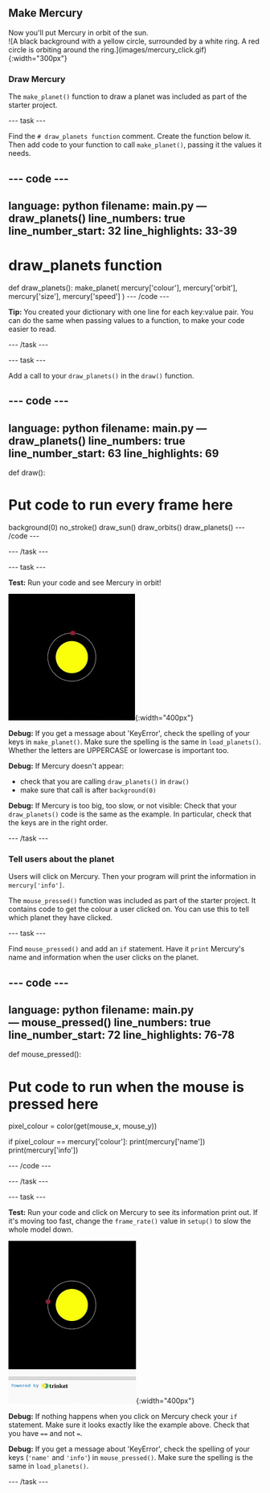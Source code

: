 ## Make Mercury

<div style="display: flex; flex-wrap: wrap">
<div style="flex-basis: 200px; flex-grow: 1; margin-right: 15px;">
Now you'll put Mercury in orbit of the sun.
</div>
<div>
![A black background with a yellow circle, surrounded by a white ring. A red circle is orbiting around the ring.](images/mercury_click.gif){:width="300px"}
</div>
</div>

### Draw Mercury

The `make_planet()` function to draw a planet was included as part of the starter project.

--- task ---

Find the `# draw_planets function` comment. Create the function below it. Then add code to your function to call `make_planet()`, passing it the values it needs.

--- code ---
---
language: python
filename: main.py — draw_planets()
line_numbers: true
line_number_start: 32
line_highlights: 33-39
---
# draw_planets function
def draw_planets():
  make_planet(
    mercury['colour'], 
    mercury['orbit'], 
    mercury['size'], 
    mercury['speed']
    )
--- /code ---

**Tip:** You created your dictionary with one line for each key:value pair. You can do the same when passing values to a function, to make your code easier to read.

--- /task ---

--- task ---

Add a call to your `draw_planets()` in the `draw()` function.

--- code ---
---
language: python
filename: main.py — draw_planets()
line_numbers: true
line_number_start: 63
line_highlights: 69
---
def draw():
  # Put code to run every frame here
  background(0)
  no_stroke()
  draw_sun()
  draw_orbits()
  draw_planets()
--- /code ---

--- /task ---

--- task ---

**Test:** Run your code and see Mercury in orbit!

![A black background with a yellow circle, surrounded by a white ring. A red circle is orbiting around the ring.](images/mercury.gif){:width="400px"}

**Debug:** If you get a message about 'KeyError', check the spelling of your keys in `make_planet()`. Make sure the spelling is the same in `load_planets()`. Whether the letters are UPPERCASE or lowercase is important too.

**Debug:** If Mercury doesn't appear:
 - check that you are calling `draw_planets()` in `draw()` 
 - make sure that call is after `background(0)`

**Debug:** If Mercury is too big, too slow, or not visible: Check that your `draw_planets()` code is the same as the example. In particular, check that the keys are in the right order.

--- /task ---

### Tell users about the planet

Users will click on Mercury. Then your program will print the information in `mercury['info']`.

The `mouse_pressed()` function was included as part of the starter project. It contains code to get the colour a user clicked on. You can use this to tell which planet they have clicked.


--- task ---

Find `mouse_pressed()`  and add an `if` statement. Have it `print` Mercury's name and information when the user clicks on the planet.

--- code ---
---
language: python
filename: main.py — mouse_pressed()
line_numbers: true
line_number_start: 72 
line_highlights: 76-78
---
def mouse_pressed():
# Put code to run when the mouse is pressed here
  pixel_colour = color(get(mouse_x, mouse_y))

  if pixel_colour == mercury['colour']:
    print(mercury['name'])
    print(mercury['info'])

--- /code ---

--- /task ---

--- task ---

**Test:** Run your code and click on Mercury to see its information print out. If it's moving too fast, change the `frame_rate()` value in `setup()` to slow the whole model down.

![A black background with a yellow circle, surrounded by a white ring. A red circle is orbiting around the ring. Information about Mercury appears in the text output.](images/mercury_click.gif){:width="400px"}

**Debug:** If nothing happens when you click on Mercury check your `if` statement. Make sure it looks exactly like the example above. Check that you have `==` and not `=`.

**Debug:** If you get a message about 'KeyError', check the spelling of your keys (`'name'` and `'info'`) in `mouse_pressed()`. Make sure the spelling is the same in `load_planets()`.

--- /task ---
